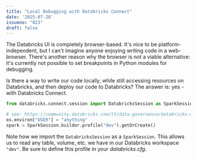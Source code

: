 ```yaml
---
title: "Local Debugging with Databricks Connect"
date: '2025-07-28'
issueno: "023"
draft: false
---
```


The Databricks UI is completely browser-based. It's nice to be platform-independent, but I can't imagine anyone enjoying writing code in a web-browser. There's another reason why the browser is not a viable alternative: it's currently not possible to set breakpoints in Python modules for debugging.

Is there a way to write our code locally, while still accessing resources on Databricks, and then deploy our code to Databricks? The answer is: yes - with Databricks Connect.

```python
from databricks.connect.session import DatabricksSession as SparkSession

# see: https://community.databricks.com/t5/data-governance/databricks-connect-version-13-0-0-throws-exception-with-details/td-p/5142
os.environ["USER"] = "anything"
spark = SparkSession.builder.profile("dev").getOrCreate()
```

Note how we import the `DatabricksSession` as a `SparkSession`. This allows us to read any table, volume, etc. we have in our Databricks workspace `"dev"`. Be sure to define this profile in your *databricks.cfg*.
